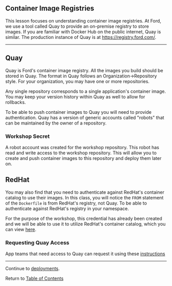 ## Container Image Registries

This lesson focuses on understanding container image registries. At Ford, we use a tool called Quay to provide an on-premise registry to store images. If you are familiar with Docker Hub on the public internet, Quay is similar. The production instance of Quay is at https://registry.ford.com/.

---

## Quay 

Quay is Ford's container image registry. All the images you build should be stored in Quay. The format in Quay follows an Organization->Repository style. For your organization, you may have one or more repositories. 

Any single repository corresponds to a single application's container image. You may keep your version history within Quay as well to allow for rollbacks. 

To be able to push container images to Quay you will need to provide authentication. Quay has a version of generic accounts called "robots" that can be maintained by the owner of a repository. 

<!-- You can see [this page]() on the dev guide for how to create and use robot's in Quay. -->

### Workshop Secret

A robot account was created for the workshop repository. This robot has read and write access to the workshop repository. This will allow you to create and push container images to this repository and deploy them later on. 

## RedHat 

You may also find that you need to authenticate against RedHat's container catalog to use their images. In this class, you will notice the `FROM` statement of the `Dockerfile` is from RedHat's registry, not Quay. To be able to authenticate against RedHat's registry in your namespace.<!--, see [these instructions](). -->

For the purpose of the workshop, this credential has already been created and we will be able to use it to utilize RedHat's container catalog, which you can view [here](https://registry.redhat.io). 

### Requesting Quay Access

App teams that need access to Quay can request it using these [instructions](https://github.ford.com/Containers/k8s-platform/blob/master/Day2/CaaS_Applications/User_docs/CaaS_Platform_Onboarding.md#quay-on-boarding.)

---  

Continue to [deployments](./10-deployment.md).

Return to [Table of Contents](../README.md#agenda)
